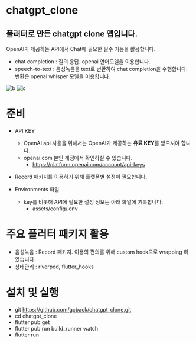 # chatgpt_clone

## 플러터로 만든 chatgpt clone 앱입니다.

OpenAI가 제공하는 API에서 Chat에 필요한 필수 기능을 활용합니다.
 - chat completion : 질의 응답. openai 언어모델을 이용합니다.
 - speech-to-text : 음성녹음을 text로 변환하여 chat completion을 수행합니다. 변환은 openai whisper 모델을 이용합니다.

![b](https://github.com/gcback/chatgpt_clone/assets/10203092/300ea7b0-340b-4cde-9adf-5f294a35b557)
![c](https://github.com/gcback/chatgpt_clone/assets/10203092/86176ae2-fb78-4554-a755-cf82f4ddf171)

# 준비
- API KEY
  - OpenAI api 사용을 위해서는 OpenAI가 제공하는 **유료 KEY**를 받으셔야 합니다. 
  - openai.com 본인 계정에서 확인하실 수 있습니다.
    - https://platform.openai.com/account/api-keys

- Record 패키지를 이용하기 위해 [플랫폼별 설정](https://pub.dev/packages/record#platforms)이 필요합니다.

- Environments 파일
  - key를 비롯해 API에 필요한 설정 정보는 아래 화일에 기록합니다.
    - assets/config/.env

# 주요 플러터 패키지 활용
  - 음성녹음 : Record 패키지. 이용의 편의를 위해 custom hook으로 wrapping 하였습니다.
  - 상태관리 : riverpod, flutter_hooks

# 설치 및 실행
  - git https://github.com/gcback/chatgpt_clone.git
  - cd chatgpt_clone
  - flutter pub get
  - flutter pub run build_runner watch
  - flutter run
